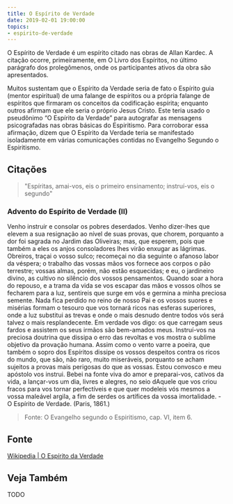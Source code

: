 ```yaml
---
title: O Espírito de Verdade
date: 2019-02-01 19:00:00
topics:
- espirito-de-verdade
---
```


O Espírito de Verdade é um espírito citado nas obras de Allan Kardec. A citação
ocorre, primeiramente, em O Livro dos Espíritos, no último parágrafo dos
prolegômenos, onde os participantes ativos da obra são apresentados.

Muitos sustentam que o Espírito da Verdade seria de fato o Espírito guia
(mentor espiritual) de uma falange de espíritos ou a própria falange de
espíritos que firmaram os conceitos da codificação espírita; enquanto outros
afirmam que ele seria o próprio Jesus Cristo. Este teria usado o pseudônimo “O
Espírito da Verdade” para autografar as mensagens psicografadas nas obras
básicas do Espiritismo. Para corroborar essa afirmação, dizem que O Espírito da
Verdade teria se manifestado isoladamente em várias comunicações contidas no
Evangelho Segundo o Espiritismo. 

## Citações
> "Espíritas, amai-vos, eis o primeiro ensinamento; instruí-vos, eis o segundo"

### Advento do Espírito de Verdade (II)
Venho instruir e consolar os pobres deserdados. Venho dizer-lhes que elevem a
sua resignação ao nível de suas provas, que chorem, porquanto a dor foi sagrada
no Jardim das Oliveiras; mas, que esperem, pois que também a eles os anjos
consoladores lhes virão enxugar as lágrimas. Obreiros, traçai o vosso sulco;
recomeçai no dia seguinte o afanoso labor da véspera; o trabalho das vossas mãos
vos fornece aos corpos o pão terrestre; vossas almas, porém, não estão
esquecidas; e eu, o jardineiro divino, as cultivo no silêncio dos vossos
pensamentos. Quando soar a hora do repouso, e a trama da vida se vos escapar das
mãos e vossos olhos se fecharem para a luz, sentireis que surge em vós e germina
a minha preciosa semente. Nada fica perdido no reino de nosso Pai e os vossos
suores e misérias formam o tesouro que vos tornará ricos nas esferas superiores,
onde a luz substitui as trevas e onde o mais desnudo dentre todos vós será
talvez o mais resplandecente. Em verdade vos digo: os que carregam seus fardos e
assistem os seus irmãos são bem-amados meus. Instruí-vos na preciosa doutrina
que dissipa o erro das revoltas e vos mostra o sublime objetivo da provação
humana. Assim como o vento varre a poeira, que também o sopro dos Espíritos
dissipe os vossos despeitos contra os ricos do mundo, que são, não raro, muito
miseráveis, porquanto se acham sujeitos a provas mais perigosas do que as
vossas. Estou convosco e meu apóstolo vos instrui. Bebei na fonte viva do amor e
preparai-vos, cativos da vida, a lançar-vos um dia, livres e alegres, no seio
dAquele que vos criou fracos para vos tornar perfectíveis e que quer modeleis
vós mesmos a vossa maleável argila, a fim de serdes os artífices da vossa
imortalidade. - O Espírito de Verdade. (Paris, 1861.)

> Fonte: O Evangelho segundo o Espiritismo, cap. VI, item 6.

## Fonte
[Wikipedia | O Espírito da Verdade](https://pt.wikipedia.org/wiki/O_Esp%C3%ADrito_da_Verdade_(espiritismo))

## Veja Também
TODO

